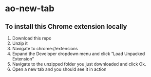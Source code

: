 # ao-new-tab

## To install this Chrome extension locally
1. Download this repo
2. Unzip it
3. Navigate to chrome://extensions
4. Expand the Developer dropdown menu and click “Load Unpacked Extension”
5. Navigate to the unzipped folder you just downloaded and click Ok.
6. Open a new tab and you should see it in action

